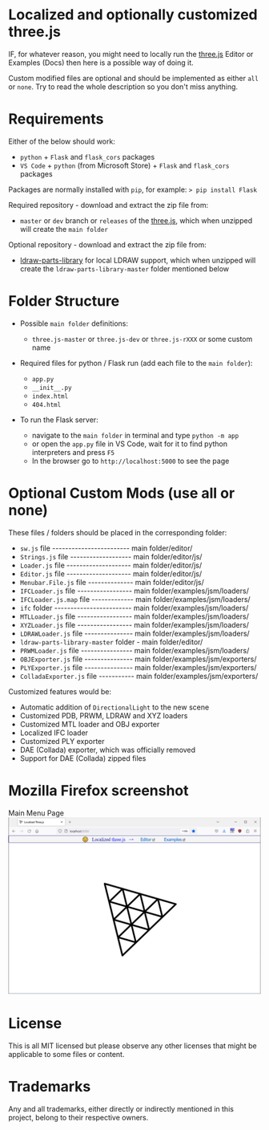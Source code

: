 # Localized and optionally customized three.js

IF, for whatever reason, you might need to locally run the [three.js](https://github.com/mrdoob/three.js/) Editor or Examples (Docs) then here is a possible way of doing it.

Custom modified files are optional and should be implemented as either `all` or `none`. Try to read the whole description so you don't miss anything.

# Requirements

Either of the below should work:

- `python` + `Flask` and `flask_cors` packages
- `VS Code` + `python` (from Microsoft Store) + `Flask` and `flask_cors` packages

Packages are normally installed with `pip`, for example: `> pip install Flask`

Required repository - download and extract the zip file from:

- `master` or `dev` branch or `releases` of the [three.js](https://github.com/mrdoob/three.js/), which when unzipped will create the `main folder`

Optional repository - download and extract the zip file from:

- [ldraw-parts-library](https://github.com/gkjohnson/ldraw-parts-library) for local LDRAW support, which when unzipped will create the `ldraw-parts-library-master` folder mentioned below

# Folder Structure

- Possible `main folder` definitions:
  - `three.js-master` or `three.js-dev` or `three.js-rXXX` or some custom name

- Required files for python / Flask run (add each file to the `main folder`):

  - `app.py`
  - `__init__.py`
  - `index.html`
  - `404.html`

- To run the Flask server:
  - navigate to the `main folder` in terminal and type `python -m app`
  - or open the `app.py` file in VS Code, wait for it to find python interpreters and press `F5`
  - In the browser go to `http://localhost:5000` to see the page

# Optional Custom Mods (use all or none)

These files / folders should be placed in the corresponding folder:

- `sw.js` file ------------------------	main folder/editor/
- `Strings.js` file -------------------	main folder/editor/js/
- `Loader.js` file --------------------	main folder/editor/js/
- `Editor.js` file --------------------	main folder/editor/js/
- `Menubar.File.js` file --------------	main folder/editor/js/
- `IFCLoader.js` file -----------------	main folder/examples/jsm/loaders/
- `IFCLoader.js.map` file -------------	main folder/examples/jsm/loaders/
- `ifc` folder ------------------------	main folder/examples/jsm/loaders/
- `MTLLoader.js` file -----------------	main folder/examples/jsm/loaders/
- `XYZLoader.js` file -----------------	main folder/examples/jsm/loaders/
- `LDRAWLoader.js` file ---------------	main folder/examples/jsm/loaders/
- `ldraw-parts-library-master` folder -	main folder/editor/
- `PRWMLoader.js` file ----------------	main folder/examples/jsm/loaders/
- `OBJExporter.js` file ---------------	main folder/examples/jsm/exporters/
- `PLYExporter.js` file ---------------	main folder/examples/jsm/exporters/
- `ColladaExporter.js` file -----------	main folder/examples/jsm/exporters/

Customized features would be:

- Automatic addition of `DirectionalLight` to the new scene
- Customized PDB, PRWM, LDRAW and XYZ loaders
- Customized MTL loader and OBJ exporter
- Localized IFC loader
- Customized PLY exporter
- DAE (Collada) exporter, which was officially removed
- Support for DAE (Collada) zipped files

# Mozilla Firefox screenshot

Main Menu Page
![Start Page](screenshot/Localized%203js.png?raw=true)

# License

This is all MIT licensed but please observe any other licenses that might be applicable to some files or content.

# Trademarks

Any and all trademarks, either directly or indirectly mentioned in this project, belong to their respective owners.
